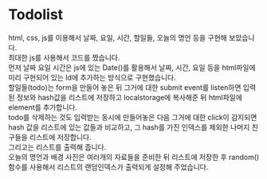 Todolist
========
html, css, js를 이용해서 날짜, 요일, 시간, 할일들, 오늘의 명언 등을 구현해 보았습니다.   
최대한 js를 사용해서 코드를 짰습니다.   
먼저 날짜 요일 시간은 js에 있는 Date()를 활용해서 날짜, 시간, 요일 등을 html파일에 미리 구현되어 있는 Id에 추가하는 방식으로 구현했습니다.   
할일들(todo)는 form을 만들어 놓은 뒤 그거에 대한 submit event를 listen하면 입력된 정보와 hash값을 리스트에 저장하고 localstorage에 복사해준 뒤 html파일에 element를 추가합니다.     
todo를 삭제하는 것도 입력받는 동시에 만들어놓은 다음 그거에 대한 click이 감지되면 hash 값을 리스트에 있는 값들과 비교하고, 그 hash를 가진 인덱스를 제외한 나머지 친구들을 리스트에 저장합니다.   
그리고는 리스트를 출력해 줍니다.    
오늘의 명언과 배경 사진은 여러개의 자료들을 준비한 뒤 리스트에 저장한 후 random()함수를 사용해서 리스트의 랜덤인덱스가 출력되게 설정해 주었습니다.   